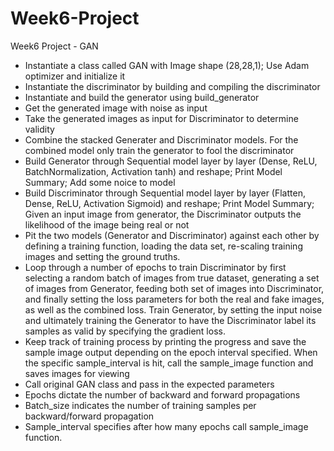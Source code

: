 # Week6-Project
Week6 Project - GAN
- Instantiate a class called GAN with Image shape (28,28,1); Use Adam optimizer and initialize it
- Instantiate the discriminator by building and compiling the discriminator
- Instantiate and build the generator using build_generator
- Get the generated image with noise as input
- Take the generated images as input for Discriminator to determine validity
- Combine the stacked Generater and Discriminator models. For the combined model only train the generator to fool the discriminator
- Build Generator through Sequential model layer by layer (Dense, ReLU, BatchNormalization, Activation tanh) and reshape; Print Model Summary; Add some noice to model
- Build Discriminator through Sequential model layer by layer (Flatten, Dense, ReLU, Activation Sigmoid) and reshape; Print Model Summary; Given an input image from generator, the Discriminator outputs the likelihood of the image being real or not
- Pit the two models (Generator and Discriminator) against each other by defining a training function, loading the data set, re-scaling training images and setting the ground truths.
- Loop through a number of epochs to train Discriminator by first selecting a random batch of images from true dataset, generating a set of images from Generator, feeding both set of images into Discriminator, and finally setting the loss parameters for both the real and fake images, as well as the combined loss.
Train Generator, by setting the input noise and ultimately training the Generator to have the Discriminator label its samples as valid by specifying the gradient loss.
- Keep track of training process by printing the progress and save the sample image output depending on the epoch interval specified. When the specific sample_interval is hit, call the sample_image function and saves images for viewing
- Call original GAN class and pass in the expected parameters 
- Epochs dictate the number of backward and forward propagations
- Batch_size indicates the number of training samples per backward/forward propagation
- Sample_interval specifies after how many epochs call sample_image function.
